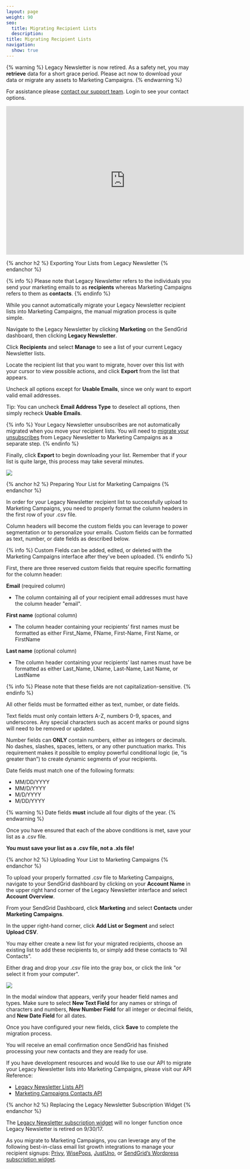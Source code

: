 ```yaml
---
layout: page
weight: 90
seo:
  title: Migrating Recipient Lists
  description:
title: Migrating Recipient Lists
navigation:
  show: true
---
```

{% warning %}
Legacy Newsletter is now retired.
As a safety net, you may **retrieve** data for a short grace period. Please act now to download your data or migrate any assets to Marketing Campaigns.
{% endwarning %}

For assistance please [contact our support team](https://support.sendgrid.com/). Login to see your contact options.

<iframe src="https://player.vimeo.com/video/136621131" width="640" height="400" frameborder="0" webkitallowfullscreen mozallowfullscreen allowfullscreen></iframe>

{% anchor h2 %}
Exporting Your Lists from Legacy Newsletter
{% endanchor %}

{% info %}
Please note that Legacy Newsletter refers to the individuals you send your marketing emails to as **recipients** whereas Marketing Campaigns refers to them as **contacts**.
{% endinfo %}

While you cannot automatically migrate your Legacy Newsletter recipient lists into Marketing Campaigns, the manual migration process is quite simple.

Navigate to the Legacy Newsletter by clicking **Marketing** on the SendGrid dashboard, then clicking **Legacy Newsletter**.

Click **Recipients** and select **Manage** to see a list of your current Legacy Newsletter lists.

Locate the recipient list that you want to migrate, hover over this list with your cursor to view possible actions, and click **Export** from the list that appears.

Uncheck all options except for **Usable Emails**, since we only want to export valid email addresses.

Tip: You can uncheck **Email Address Type** to deselect all options, then simply recheck **Usable Emails**.

{% info %}
Your Legacy Newsletter unsubscribes are not automatically migrated when you move your recipient lists. You will need to [migrate your unsubscribes]({{root_url}}/User_Guide/Legacy_Newsletter/Migration_Tutorials/migrating_unsubscribes.html) from Legacy Newsletter to Marketing Campaigns as a separate step.
{% endinfo %}

Finally, click **Export** to begin downloading your list. Remember that if your list is quite large, this process may take several minutes.

![]({{root_url}}/images/export_recipient_lists.gif)

{% anchor h2 %}
Preparing Your List for Marketing Campaigns
{% endanchor %}

In order for your Legacy Newsletter recipient list to successfully upload to Marketing Campaigns, you need to properly format the column headers in the first row of your .csv file.

Column headers will become the custom fields you can leverage to power segmentation or to personalize your emails. Custom fields can be formatted as text, number, or date fields as described below.

{% info %}
Custom Fields can be added, edited, or deleted with the Marketing Campaigns interface after they've been uploaded.
{% endinfo %}

First, there are three reserved custom fields that require specific formatting for the column header:

**Email** (required column)

* The column containing all of your recipient email addresses must have the column header "email".

**First name** (optional column)

* The column header containing your recipients’ first names must be formatted as either First_Name, FName, First-Name, First Name, or FirstName

**Last name** (optional column)

* The column header containing your recipients’ last names must have be formatted as either Last_Name, LName, Last-Name, Last Name, or LastName

{% info %}
Please note that these fields are not capitalization-sensitive.
{% endinfo %}

All other fields must be formatted either as text, number, or date fields.

Text fields must only contain letters A-Z, numbers 0-9, spaces, and underscores. Any special characters such as accent marks or pound signs will need to be removed or updated.

Number fields  can **ONLY** contain numbers, either as integers or decimals. No dashes, slashes, spaces, letters, or any other punctuation marks. This requirement makes it possible to employ powerful conditional logic (ie, “is greater than”) to create dynamic segments of your recipients.

Date fields must match one of the following formats:

* MM/DD/YYYY
* MM/D/YYYY
* M/D/YYYY
* M/DD/YYYY

{% warning %}
Date fields **must** include all four digits of the year.
{% endwarning %}

Once you have ensured that each of the above conditions is met, save your list as a .csv file.

**You must save your list as a .csv file, not a .xls file!**

{% anchor h2 %}
Uploading Your List to Marketing Campaigns
{% endanchor %}

To upload your properly formatted .csv file to Marketing Campaigns, navigate to your SendGrid dashboard by clicking on your **Account Name** in the upper right hand corner of the Legacy Newsletter interface and select **Account Overview**.

From your SendGrid Dashboard, click **Marketing** and select **Contacts** under **Marketing Campaigns**.

In the upper right-hand corner, click **Add List or Segment** and select **Upload CSV**.

You may either create a new list for your migrated recipients, choose an existing list to add these recipients to, or simply add these contacts to “All Contacts”.

Either drag and drop your .csv file into the gray box, or click the link "or select it from your computer".

![]({{root_url}}/images/upload_csv.gif)

In the modal window that appears, verify your header field names and types. Make sure to select **New Text Field** for any names or strings of characters and numbers, **New Number Field** for all integer or decimal fields, and **New Date Field** for all dates.

Once you have configured your new fields, click **Save** to complete the migration process.

You will receive an email confirmation once SendGrid has finished processing your new contacts and they are ready for use.

If you have development resources and would like to use our API to migrate your Legacy Newsletter lists into Marketing Campaigns, please visit our API Reference:

* [Legacy Newsletter Lists API]({{root_url}}/API_Reference/Web_API/Legacy_Features/Marketing_Emails_API/lists.html)
* [Marketing Campaigns Contacts API]({{root_url}}/API_Reference/Web_API_v3/Marketing_Campaigns/contactdb.html)


{% anchor h2 %}
Replacing the Legacy Newsletter Subscription Widget
{% endanchor %}

The [Legacy Newsletter subscription widget](https://sendgrid.com/docs/User_Guide/Legacy_Newsletter/recipients.html#-Subscription-Widget) will no longer function once Legacy Newsletter is retired on 9/30/17. 

As you migrate to Marketing Campaigns, you can leverage any of the following best-in-class email list growth integrations to manage your recipient signups: [Privy](https://privy.com/sendgrid/), [WisePops](https://support.wisepops.com/integrations/connect-wisepops-with-sendgrid), [JustUno](https://www.justuno.com/sendgrid-integrations.html), or [SendGrid’s Wordpress subscription widget](https://sendgrid.com/docs/Integrate/Tutorials/WordPress/subscription_widget.html?mc=email&mcd=Legacymigration&utm_medium=email&utm_source=nurture&cvosrc=email.nurture.Legacymigration&utm_campaign=Legacymigration).
